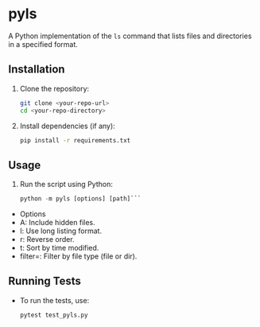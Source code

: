 # pyls

A Python implementation of the `ls` command that lists files and directories in a specified format.

## Installation

1. Clone the repository:
   ```bash
   git clone <your-repo-url>
   cd <your-repo-directory>

2. Install dependencies (if any):
    ```bash
    pip install -r requirements.txt

## Usage

1. Run the script using Python:

    ```python
    python -m pyls [options] [path]```

- Options
- A: Include hidden files.
- l: Use long listing format.
- r: Reverse order.
- t: Sort by time modified.
- filter=: Filter by file type (file or dir).

## Running Tests

- To run the tests, use:

    ```bash
    pytest test_pyls.py

